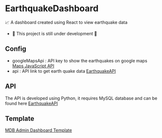 # EarthquakeDashboard

📈 A dashboard created using React to view earthquake data 
- 🚧 This project is still under development 🚧


## Config
- googleMapsApi : API key to show the earthquakes on google maps [Maps JavaScript API](https://developers.google.com/maps/documentation/javascript/overview) 
- api : API link to get earth quake data [EarthquakeAPI](https://github.com/mhmdess/EarthquakeAPI) 


## API
The API is developed using Python, it requires MySQL database and can be found here [EarthquakeAPI](https://github.com/mhmdess/EarthquakeAPI) 

## Template
[MDB Admin Dashboard Template](https://mdbootstrap.com/freebies/admin/)
